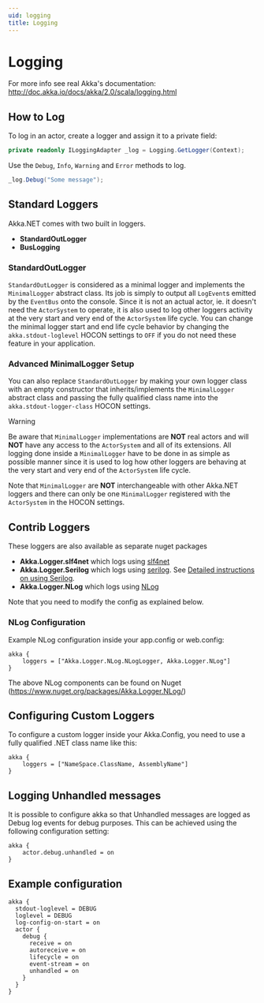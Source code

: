```yaml
---
uid: logging
title: Logging
---
```


# Logging

For more info see real Akka's documentation: <http://doc.akka.io/docs/akka/2.0/scala/logging.html>

## How to Log

To log in an actor, create a logger and assign it to a private field:

```csharp
private readonly ILoggingAdapter _log = Logging.GetLogger(Context);
```

Use the `Debug`, `Info`, `Warning` and `Error` methods to log.

```csharp
_log.Debug("Some message");
```

## Standard Loggers

Akka.NET comes with two built in loggers.

* __StandardOutLogger__
* __BusLogging__

### StandardOutLogger

`StandardOutLogger` is considered as a minimal logger and implements the `MinimalLogger` abstract
class. Its job is simply to output all `LogEvent`s emitted by the `EventBus` onto the console. 
Since it is not an actual actor, ie. it doesn't need the `ActorSystem` to operate, it is also 
used to log other loggers activity at the very start and very end of the `ActorSystem` life cycle. 
You can change the minimal logger start and end life cycle behavior by changing the 
`akka.stdout-loglevel` HOCON settings to `OFF` if you do not need these feature in your application.

### Advanced MinimalLogger Setup

You can also replace `StandardOutLogger` by making your own logger class with an empty constructor 
that inherits/implements the `MinimalLogger` abstract class and passing the fully qualified class 
name into the `akka.stdout-logger-class` HOCON settings. 

> [!WARNING]
> Be aware that `MinimalLogger` implementations are __NOT__ real actors and will __NOT__ have any 
> access to the `ActorSystem` and all of its extensions. All logging done inside a `MinimalLogger` 
> have to be done in as simple as possible manner since it is used to log how other loggers are 
> behaving at the very start and very end of the `ActorSystem` life cycle.
> 
> Note that `MinimalLogger` are __NOT__ interchangeable with other Akka.NET loggers and there can 
> only be one `MinimalLogger` registered with the `ActorSystem` in the HOCON settings.

## Contrib Loggers

These loggers are also available as separate nuget packages

* __Akka.Logger.slf4net__ which logs using [slf4net](https://github.com/englishtown/slf4net)
* __Akka.Logger.Serilog__ which logs using [serilog](http://serilog.net/). See [Detailed instructions on using Serilog](xref:serilog).
* __Akka.Logger.NLog__  which logs using [NLog](http://nlog-project.org/)

Note that you need to modify the config as explained below.

### NLog Configuration

Example NLog configuration inside your app.config or web.config:
```hocon
akka {
    loggers = ["Akka.Logger.NLog.NLogLogger, Akka.Logger.NLog"]
}
```
The above NLog components can be found on Nuget (<https://www.nuget.org/packages/Akka.Logger.NLog/>)

## Configuring Custom Loggers

To configure a custom logger inside your Akka.Config, you need to use a fully qualified .NET class name like this:

```hocon
akka {
    loggers = ["NameSpace.ClassName, AssemblyName"]
}
```

## Logging Unhandled messages

It is possible to configure akka so that Unhandled messages are logged as Debug log events for debug purposes. This can be achieved using the following configuration setting:

```hocon
akka {
    actor.debug.unhandled = on
}
```

## Example configuration

```hocon
akka {
  stdout-loglevel = DEBUG
  loglevel = DEBUG
  log-config-on-start = on
  actor {
    debug {
      receive = on
      autoreceive = on
      lifecycle = on
      event-stream = on
      unhandled = on
    }
  }
}
```
